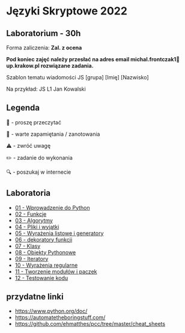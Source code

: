# Języki Skryptowe 2022
## Laboratorium - 30h

Forma zaliczenia: **Zal. z ocena**

**Pod koniec zajęć należy przesłać na adres email michal.frontczak1📧up.krakow.pl rozwiązane zadania.**

Szablon tematu wiadomości JS [grupa] [Imię] [Nazwisko]

Na przykład:
JS L1 Jan Kowalski

## Legenda

📖 - proszę przeczytać

📝 - warte zapamiętania / zanotowania

⚠️ - zwróć uwagę

✏️ - zadanie do wykonania

🔍 - poszukaj w internecie

## Laboratoria
  - [01 - Wprowadzenie do Python](lab/01_intro.md)
  - [02 - Funkcje](lab/02_funkcje.md)
  - [03 - Algorytmy](lab/03_algorytmy.md)
  - [04 - Pliki i wyjątki](lab/04_pliki_i_wyjatki.md)
  - [05 - Wyrażenia listowe i generatory](lab/05_wyr_list_i_generatory.md)
  - [06 - dekoratory funkcji](lab/06_dekoratory_funkcji.md)
  - [07 - Klasy](lab/07_klasy.md)
  - [08 - Obiekty Pythonowe](lab/08_obiekty_pythonowe.md)
  - [09 - Iteratory](lab/09_iteratory.md)
  - [10 - Wyrażenia regularne](lab/10_regex.md)
  - [11 - Tworzenie modułów i paczek](#)
  - [12 - Testowanie kodu](#)
    

## przydatne linki
- https://www.python.org/doc/
- https://automatetheboringstuff.com/
- https://github.com/ehmatthes/pcc/tree/master/cheat_sheets
